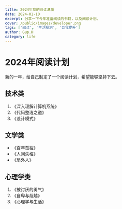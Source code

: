 ```yaml
---
title: 2024年我的阅读清单
date: 2024-01-10
excerpt: 分享一下今年准备阅读的书籍，以及阅读计划。
cover: /public/images/developer.png
tags: ['阅读', '生活规划', '自我提升']
author: Gup.H
category: life
---
```


# 2024年阅读计划

新的一年，给自己制定了一个阅读计划，希望能够坚持下去。

## 技术类

1. 《深入理解计算机系统》
2. 《代码整洁之道》
3. 《设计模式》

## 文学类

- 《百年孤独》
- 《人间失格》
- 《局外人》

## 心理学类

1. 《被讨厌的勇气》
2. 《自卑与超越》
3. 《心理学与生活》 